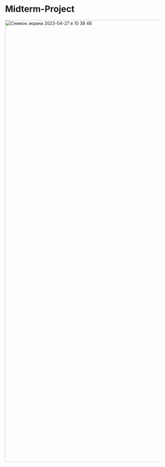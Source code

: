 # Midterm-Project

<img width="1440" alt="Снимок экрана 2023-04-27 в 10 39 48" src="https://user-images.githubusercontent.com/126884891/234761795-76d209d6-624e-4ece-9a2b-9053d4d6c94c.png">
